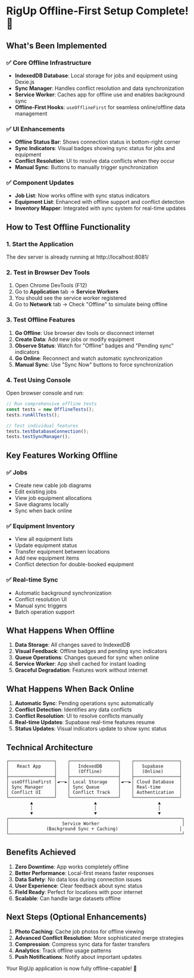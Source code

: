 # RigUp Offline-First Setup Complete! 🎉

## What's Been Implemented

### ✅ Core Offline Infrastructure
- **IndexedDB Database**: Local storage for jobs and equipment using Dexie.js
- **Sync Manager**: Handles conflict resolution and data synchronization
- **Service Worker**: Caches app for offline use and enables background sync
- **Offline-First Hooks**: `useOfflineFirst` for seamless online/offline data management

### ✅ UI Enhancements
- **Offline Status Bar**: Shows connection status in bottom-right corner
- **Sync Indicators**: Visual badges showing sync status for jobs and equipment
- **Conflict Resolution**: UI to resolve data conflicts when they occur
- **Manual Sync**: Buttons to manually trigger synchronization

### ✅ Component Updates
- **Job List**: Now works offline with sync status indicators
- **Equipment List**: Enhanced with offline support and conflict detection
- **Inventory Mapper**: Integrated with sync system for real-time updates

## How to Test Offline Functionality

### 1. Start the Application
The dev server is already running at http://localhost:8081/

### 2. Test in Browser Dev Tools
1. Open Chrome DevTools (F12)
2. Go to **Application** tab → **Service Workers**
3. You should see the service worker registered
4. Go to **Network** tab → Check "Offline" to simulate being offline

### 3. Test Offline Features
1. **Go Offline**: Use browser dev tools or disconnect internet
2. **Create Data**: Add new jobs or modify equipment
3. **Observe Status**: Watch for "Offline" badges and "Pending sync" indicators
4. **Go Online**: Reconnect and watch automatic synchronization
5. **Manual Sync**: Use "Sync Now" buttons to force synchronization

### 4. Test Using Console
Open browser console and run:
```javascript
// Run comprehensive offline tests
const tests = new OfflineTests();
tests.runAllTests();

// Test individual features
tests.testDatabaseConnection();
tests.testSyncManager();
```

## Key Features Working Offline

### ✅ Jobs
- Create new cable job diagrams
- Edit existing jobs
- View job equipment allocations
- Save diagrams locally
- Sync when back online

### ✅ Equipment Inventory
- View all equipment lists
- Update equipment status
- Transfer equipment between locations
- Add new equipment items
- Conflict detection for double-booked equipment

### ✅ Real-time Sync
- Automatic background synchronization
- Conflict resolution UI
- Manual sync triggers
- Batch operation support

## What Happens When Offline

1. **Data Storage**: All changes saved to IndexedDB
2. **Visual Feedback**: Offline badges and pending sync indicators
3. **Queue Operations**: Changes queued for sync when online
4. **Service Worker**: App shell cached for instant loading
5. **Graceful Degradation**: Features work without internet

## What Happens When Back Online

1. **Automatic Sync**: Pending operations sync automatically
2. **Conflict Detection**: Identifies any data conflicts
3. **Conflict Resolution**: UI to resolve conflicts manually
4. **Real-time Updates**: Supabase real-time features resume
5. **Status Updates**: Visual indicators update to show sync status

## Technical Architecture

```
┌─────────────────┐    ┌──────────────────┐    ┌─────────────────┐
│   React App     │    │   IndexedDB      │    │   Supabase      │
│                 │    │   (Offline)      │    │   (Online)      │
├─────────────────┤    ├──────────────────┤    ├─────────────────┤
│ useOfflineFirst │◄──►│ Local Storage    │◄──►│ Cloud Database  │
│ Sync Manager    │    │ Sync Queue       │    │ Real-time       │
│ Conflict UI     │    │ Conflict Track   │    │ Authentication  │
└─────────────────┘    └──────────────────┘    └─────────────────┘
         ▲                       ▲                       ▲
         │                       │                       │
         ▼                       ▼                       ▼
┌─────────────────────────────────────────────────────────────────┐
│                    Service Worker                               │
│              (Background Sync + Caching)                       │
└─────────────────────────────────────────────────────────────────┘
```

## Benefits Achieved

1. **Zero Downtime**: App works completely offline
2. **Better Performance**: Local-first means faster responses
3. **Data Safety**: No data loss during connection issues
4. **User Experience**: Clear feedback about sync status
5. **Field Ready**: Perfect for locations with poor internet
6. **Scalable**: Can handle large datasets offline

## Next Steps (Optional Enhancements)

1. **Photo Caching**: Cache job photos for offline viewing
2. **Advanced Conflict Resolution**: More sophisticated merge strategies
3. **Compression**: Compress sync data for faster transfers
4. **Analytics**: Track offline usage patterns
5. **Push Notifications**: Notify about important updates

Your RigUp application is now fully offline-capable! 🚀